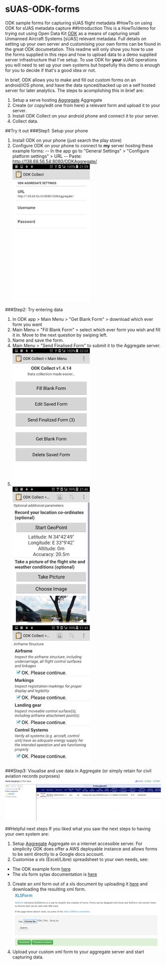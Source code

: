 # sUAS-ODK-forms
ODK sample forms for capturing sUAS flight metadata
#HowTo on using ODK for sUAS metadata capture
##Introduction
This is a HowTo/demo for trying out using Open Data Kit [ODK](https://opendatakit.org/) as a means of  capturing  small Unmanned Aircraft Systems [sUAS] relevant metadata.  Full details on setting up your own server and customising your own forms can be found in the great ODK documetation.  This readme will only show you how to use the forms supplied in this repo and how to upload data to a demo supplied server infrastructure that I've setup.  To use ODK for **your** sUAS operations you will need to set up your own systems but hopefully this demo is enough for you to decide if that's a good idea or not.  

In brief, ODK allows you to make and fill out custom forms on an android/iOS phone, and have the data synced/backed up on a self hosted server for later analytics.  The steps to acomplishing this in brief are:
1. Setup a serve hosting [Aggregate](https://opendatakit.org/use/aggregate/) Aggregate
2. Create (or copy/edit one from here) a relevant form and upload it to your server.
3. Install ODK Collect on your android phone and connect it to your server.
4. Collect data.

##Try it out 
###Step1: Setup your phone
1. Install ODK on your phone (just search the play store)
2. Configure ODK on your phone to connect to **my** server hosting these example forms:
-- In the app go to "General Settings" > "Configure platform settings" > URL
-- Paste: http://138.68.56.54:8080/ODKAggregate/
![](./images/Android3s.png) 


###Step2: Try entering data
1. In ODK app > Main Menu > "Get Blank Form" > download which ever form you want
2. Main Menu > "Fill Blank Form" > select which ever form you wish and fill it in. Move to the next question by swiping left.
3. Name and save the form.
4. Main Menu > "Send Finalised Form" to submit it to the Aggregate server.
5. ![](./images/Android4s.png) ![](./images/Android2s.png) ![](./images/Android1s.png)

###Step3: Visualise and use data in Aggregate (or simply retain for civil aviation records purposes)
![](./images/Aggregate1.png) 


##Helpful next steps
If you liked what you saw the next steps to having your own system are:
1. Setup [Aggregate](https://opendatakit.org/use/aggregate/) Aggregate on a internet accessible server.  For simplicity ODK does offer a AWS deployable instance and allows forms to be sent directly to a Google docs account.
2. Customise a xls (Excel/Libre) spreadsheet to your own needs, see:
- The ODK example form [here](https://opendatakit.org/wp-content/uploads/2013/06/sample_xlsform.xls) 
- The xls form sytax documentation is [here](http://xlsform.org/)
3. Create an xml form out of a xls document by uploading it [here](http://opendatakit.org/xiframe/) and downloading the resulting xml form.
![](./images/Convert1.png) 
4. Upload your custom xml form to your aggregate server and start capturing data.





